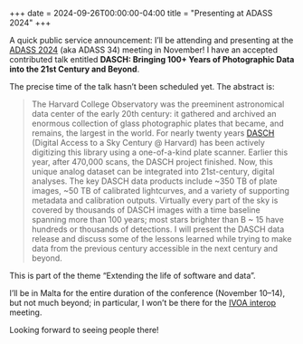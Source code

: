 +++
date = 2024-09-26T00:00:00-04:00
title = "Presenting at ADASS 2024"
+++

A quick public service announcement: I’ll be attending and presenting at the
[ADASS 2024][adass2024] (aka ADASS 34) meeting in November! I have an accepted
contributed talk entitled **DASCH: Bringing 100+ Years of Photographic Data into
the 21st Century and Beyond**.

[adass2024]: https://www.um.edu.mt/events/adass2024/

<!-- more -->

The precise time of the talk hasn’t been scheduled yet. The abstract is:

> The Harvard College Observatory was the preeminent astronomical data center of
> the early 20th century: it gathered and archived an enormous collection of glass
> photographic plates that became, and remains, the largest in the world. For
> nearly twenty years [DASCH] (Digital Access to a Sky Century @ Harvard) has been
> actively digitizing this library using a one-of-a-kind plate scanner. Earlier
> this year, after 470,000 scans, the DASCH project finished. Now, this unique
> analog dataset can be integrated into 21st-century, digital analyses. The key
> DASCH data products include ~350 TB of plate images, ~50 TB of calibrated
> lightcurves, and a variety of supporting metadata and calibration outputs.
> Virtually every part of the sky is covered by thousands of DASCH images with a
> time baseline spanning more than 100 years; most stars brighter than B ~ 15 have
> hundreds or thousands of detections. I will present the DASCH data release and
> discuss some of the lessons learned while trying to make data from the previous
> century accessible in the next century and beyond.

[DASCH]: https://dasch.cfa.harvard.edu/

This is part of the theme “Extending the life of software and data”.

I’ll be in Malta for the entire duration of the conference (November 10–14), but
not much beyond; in particular, I won’t be there for the [IVOA interop][ii] meeting.

[ii]: https://indico.ict.inaf.it/event/2996/

Looking forward to seeing people there!
